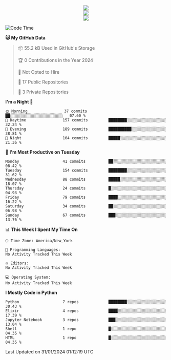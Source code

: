 
<div align="center"><img src="https://readme-typing-svg.demolab.com?font=Fira+Code&pause=1000&center=true&vCenter=true&width=435&lines=Hello%EF%BD%9E;I+LIKE+CODING%EF%BC%81;%E5%BC%B7%E5%8C%96%E5%AD%A6%E7%BF%92%E3%81%AB%E5%A4%A7%E5%A5%BD%E3%81%8D%EF%BC%81;%E6%B0%B8%E8%BF%9C%E5%96%9C%E6%AC%A2%E9%B2%A8%E9%B2%A8%EF%BC%81%EF%BC%81%EF%BC%81" />  
</div>

<div align="center"><img src="https://github-readme-stats.vercel.app/api?username=ruoyuGao&theme=black-red" />  
</div>

<div align="center">
    <img src="https://github-readme-stats.vercel.app/api/top-langs/?username=ruoyuGao&layout=compact&theme=black-red"/>
</div>

<!--START_SECTION:waka-->
![Code Time](http://img.shields.io/badge/Code%20Time-182%20hrs%204%20mins-blue)

**🐱 My GitHub Data** 

> 📦 55.2 kB Used in GitHub's Storage 
 > 
> 🏆 0 Contributions in the Year 2024
 > 
> 🚫 Not Opted to Hire
 > 
> 📜 17 Public Repositories 
 > 
> 🔑 3 Private Repositories 
 > 
**I'm a Night 🦉** 

```text
🌞 Morning                37 commits          ██░░░░░░░░░░░░░░░░░░░░░░░   07.60 % 
🌆 Daytime                157 commits         ████████░░░░░░░░░░░░░░░░░   32.24 % 
🌃 Evening                189 commits         ██████████░░░░░░░░░░░░░░░   38.81 % 
🌙 Night                  104 commits         █████░░░░░░░░░░░░░░░░░░░░   21.36 % 
```
📅 **I'm Most Productive on Tuesday** 

```text
Monday                   41 commits          ██░░░░░░░░░░░░░░░░░░░░░░░   08.42 % 
Tuesday                  154 commits         ████████░░░░░░░░░░░░░░░░░   31.62 % 
Wednesday                88 commits          █████░░░░░░░░░░░░░░░░░░░░   18.07 % 
Thursday                 24 commits          █░░░░░░░░░░░░░░░░░░░░░░░░   04.93 % 
Friday                   79 commits          ████░░░░░░░░░░░░░░░░░░░░░   16.22 % 
Saturday                 34 commits          ██░░░░░░░░░░░░░░░░░░░░░░░   06.98 % 
Sunday                   67 commits          ███░░░░░░░░░░░░░░░░░░░░░░   13.76 % 
```


📊 **This Week I Spent My Time On** 

```text
🕑︎ Time Zone: America/New_York

💬 Programming Languages: 
No Activity Tracked This Week

🔥 Editors: 
No Activity Tracked This Week

💻 Operating System: 
No Activity Tracked This Week
```

**I Mostly Code in Python** 

```text
Python                   7 repos             ████████░░░░░░░░░░░░░░░░░   30.43 % 
Elixir                   4 repos             ████░░░░░░░░░░░░░░░░░░░░░   17.39 % 
Jupyter Notebook         3 repos             ███░░░░░░░░░░░░░░░░░░░░░░   13.04 % 
Shell                    1 repo              █░░░░░░░░░░░░░░░░░░░░░░░░   04.35 % 
HTML                     1 repo              █░░░░░░░░░░░░░░░░░░░░░░░░   04.35 % 
```




 Last Updated on 31/01/2024 01:12:19 UTC
<!--END_SECTION:waka-->
